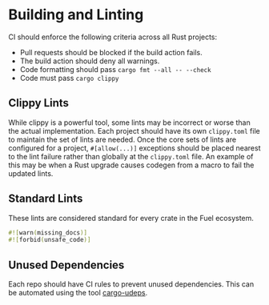 # Building and Linting

CI should enforce the following criteria across all Rust projects:

* Pull requests should be blocked if the build action fails.
* The build action should deny all warnings.
* Code formatting should pass `cargo fmt --all -- --check`
* Code must pass `cargo clippy`

## Clippy Lints

While clippy is a powerful tool, some lints may be incorrect or worse than the actual
implementation. Each project should have its own `clippy.toml` file to maintain
the set of lints are needed. Once the core sets of lints are configured for a
project, `#[allow(...)]` exceptions should be placed nearest to the lint 
failure rather than globally at the `clippy.toml` file. An example of this may
be when a Rust upgrade causes codegen from a macro to fail the updated lints.

## Standard Lints

These lints are considered standard for every crate in the Fuel ecosystem.

```rust
#![warn(missing_docs)]
#![forbid(unsafe_code)]
```

## Unused Dependencies

Each repo should have CI rules to prevent unused dependencies.
This can be automated using the tool [cargo-udeps](https://github.com/est31/cargo-udeps).
